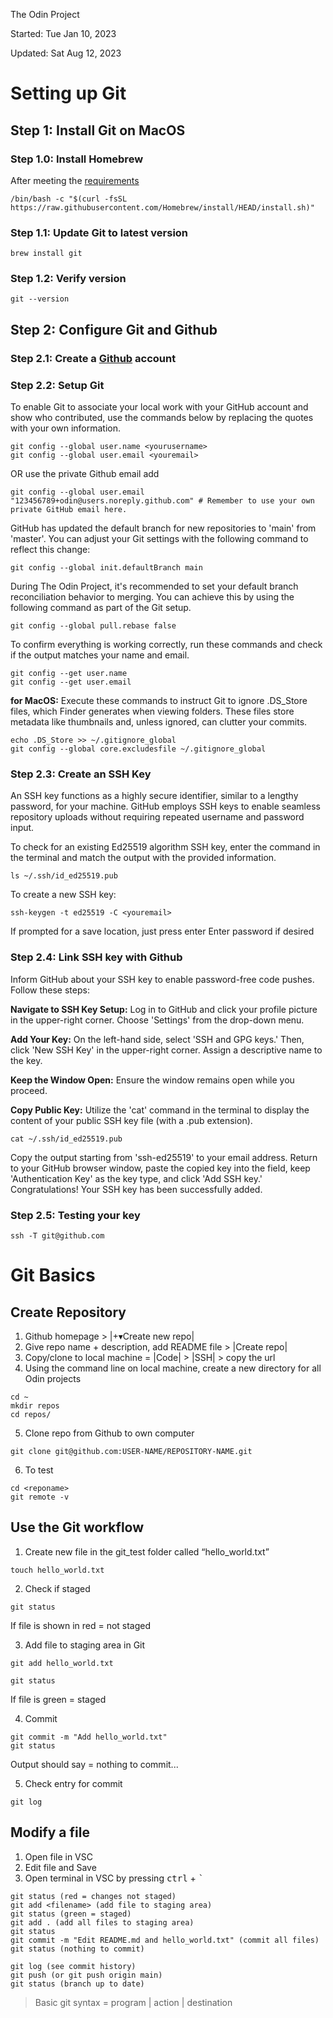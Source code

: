 The Odin Project

Started: Tue Jan 10, 2023

Updated: Sat Aug 12, 2023

# Setting up Git

## Step 1: Install Git on MacOS

### Step 1.0: Install Homebrew

After meeting the [requirements](https://docs.brew.sh/Installation#macos-requirements)

```
/bin/bash -c "$(curl -fsSL https://raw.githubusercontent.com/Homebrew/install/HEAD/install.sh)"
```

### Step 1.1: Update Git to latest version

```
brew install git
```

### Step 1.2: Verify version

```
git --version
```

## Step 2: Configure Git and Github

### Step 2.1: Create a [Github](https://github.com/) account

### Step 2.2: Setup Git

To enable Git to associate your local work with your GitHub account and show who contributed, use the commands below by replacing the quotes with your own information.

```
git config --global user.name <yourusername>
git config --global user.email <youremail>
```

OR use the private Github email add

```
git config --global user.email "123456789+odin@users.noreply.github.com" # Remember to use your own private GitHub email here.
```

GitHub has updated the default branch for new repositories to 'main' from 'master'. You can adjust your Git settings with the following command to reflect this change:

```
git config --global init.defaultBranch main
```

During The Odin Project, it's recommended to set your default branch reconciliation behavior to merging. You can achieve this by using the following command as part of the Git setup.

```
git config --global pull.rebase false
```

To confirm everything is working correctly, run these commands and check if the output matches your name and email.

```
git config --get user.name
git config --get user.email
```

**for MacOS:** Execute these commands to instruct Git to ignore .DS_Store files, which Finder generates when viewing folders. These files store metadata like thumbnails and, unless ignored, can clutter your commits.

```
echo .DS_Store >> ~/.gitignore_global
git config --global core.excludesfile ~/.gitignore_global
```

### Step 2.3: Create an SSH Key

An SSH key functions as a highly secure identifier, similar to a lengthy password, for your machine. GitHub employs SSH keys to enable seamless repository uploads without requiring repeated username and password input.

To check for an existing Ed25519 algorithm SSH key, enter the command in the terminal and match the output with the provided information.

```
ls ~/.ssh/id_ed25519.pub
```

To create a new SSH key:

```
ssh-keygen -t ed25519 -C <youremail>
```

If prompted for a save location, just press enter
Enter password if desired

### Step 2.4: Link SSH key with Github

Inform GitHub about your SSH key to enable password-free code pushes.
Follow these steps:

**Navigate to SSH Key Setup:**
Log in to GitHub and click your profile picture in the upper-right corner. Choose 'Settings' from the drop-down menu.

**Add Your Key:**
On the left-hand side, select 'SSH and GPG keys.' Then, click 'New SSH Key' in the upper-right corner. Assign a descriptive name to the key.

**Keep the Window Open:**
Ensure the window remains open while you proceed.

**Copy Public Key:**
Utilize the 'cat' command in the terminal to display the content of your public SSH key file (with a .pub extension).

```
cat ~/.ssh/id_ed25519.pub
```

Copy the output starting from 'ssh-ed25519' to your email address. Return to your GitHub browser window, paste the copied key into the field, keep 'Authentication Key' as the key type, and click 'Add SSH key.' Congratulations! Your SSH key has been successfully added.

### Step 2.5: Testing your key

```
ssh -T git@github.com
```

# Git Basics

## Create Repository

1. Github homepage > |+▾Create new repo|
2. Give repo name + description, add README file > |Create repo|
3. Copy/clone to local machine = |Code| > |SSH| > copy the url
4. Using the command line on local machine, create a new directory for all Odin projects

```
cd ~
mkdir repos
cd repos/
```

5. Clone repo from Github to own computer

```
git clone git@github.com:USER-NAME/REPOSITORY-NAME.git
```

6. To test

```
cd <reponame>
git remote -v
```

## Use the Git workflow

1. Create new file in the git_test folder called “hello_world.txt”

```
touch hello_world.txt
```

2. Check if staged

```
git status
```

If file is shown in red = not staged

3. Add file to staging area in Git

```
git add hello_world.txt
```

```
git status
```

If file is green = staged

4. Commit

```
git commit -m "Add hello_world.txt"
git status
```

Output should say = nothing to commit...

5. Check entry for commit

```
git log
```

## Modify a file

1. Open file in VSC
2. Edit file and Save
3. Open terminal in VSC by pressing <kbd>ctrl</kbd> + <kbd>`</kbd>

```
git status (red = changes not staged)
git add <filename> (add file to staging area)
git status (green = staged)
git add . (add all files to staging area)
git status
git commit -m "Edit README.md and hello_world.txt" (commit all files)
git status (nothing to commit)

git log (see commit history)
git push (or git push origin main)
git status (branch up to date)
```

> Basic git syntax = program | action | destination
